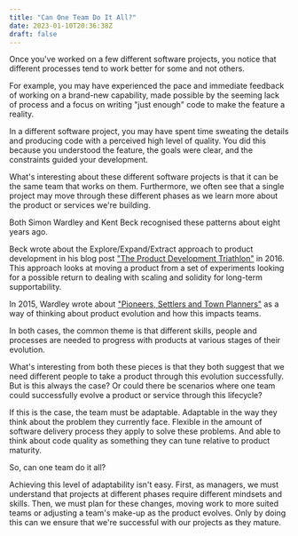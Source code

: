 ```yaml
---
title: "Can One Team Do It All?"
date: 2023-01-10T20:36:38Z
draft: false
---
```


Once you've worked on a few different software projects, you notice that different processes tend to work better for some and not others. 

For example, you may have experienced the pace and immediate feedback of working on a brand-new capability, made possible by the seeming lack of process and a focus on writing "just enough" code to make the feature a reality.

In a different software project, you may have spent time sweating the details and producing code with a perceived high level of quality. You did this because you understood the feature, the goals were clear, and the constraints guided your development.

What's interesting about these different software projects is that it can be the same team that works on them. Furthermore, we often see that a single project may move through these different phases as we learn more about the product or services we're building.

Both Simon Wardley and Kent Beck recognised these patterns about eight years ago.

Beck wrote about the Explore/Expand/Extract approach to product development in his blog post ["The Product Development Triathlon"](https://medium.com/@kentbeck_7670/the-product-development-triathlon-6464e2763c46) in 2016. This approach looks at moving a product from a set of experiments looking for a possible return to dealing with scaling and solidity for long-term supportability.

In 2015, Wardley wrote about ["Pioneers, Settlers and Town Planners"](https://blog.gardeviance.org/2015/03/on-pioneers-settlers-town-planners-and.html) as a way of thinking about product evolution and how this impacts teams.

In both cases, the common theme is that different skills, people and processes are needed to progress with products at various stages of their evolution.

What's interesting from both these pieces is that they both suggest that we need different people to take a product through this evolution successfully. But is this always the case? Or could there be scenarios where one team could successfully evolve a product or service through this lifecycle?

If this is the case, the team must be adaptable. Adaptable in the way they think about the problem they currently face. Flexible in the amount of software delivery process they apply to solve these problems. And able to think about code quality as something they can tune relative to product maturity.

So, can one team do it all? 

Achieving this level of adaptability isn't easy. First, as managers, we must understand that projects at different phases require different mindsets and skills. Then, we must plan for these changes, moving work to more suited teams or adjusting a team's make-up as the product evolves. Only by doing this can we ensure that we're successful with our projects as they mature.
